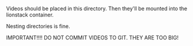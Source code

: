 Videos should be placed in this directory.
Then they'll be mounted into the lionstack container.

Nesting directories is fine.

IMPORTANT!!!!
DO NOT COMMIT VIDEOS TO GIT. THEY ARE TOO BIG!
